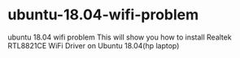 # ubuntu-18.04-wifi-problem
ubuntu 18.04 wifi problem
This  will show you how to install Realtek RTL8821CE WiFi Driver on Ubuntu 18.04(hp laptop)

